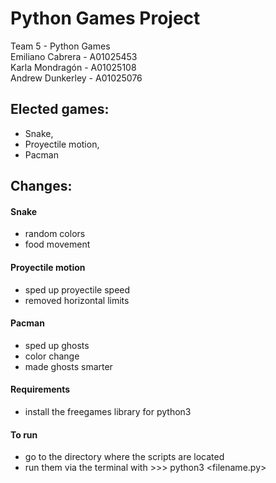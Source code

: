 # Python Games Project
Team 5 - Python Games
<br/>Emiliano Cabrera - A01025453
<br/>Karla Mondragón - A01025108
<br/>Andrew Dunkerley - A01025076

## Elected games:
- Snake, 
- Proyectile motion, 
- Pacman

## Changes:
#### Snake
  - random colors
  - food movement
#### Proyectile motion
  - sped up proyectile speed
  - removed horizontal limits
#### Pacman
  - sped up ghosts
  - color change
  - made ghosts smarter

#### Requirements
  - install the freegames library for python3

#### To run
  - go to the directory where the scripts are located
  - run them via the terminal with >>> python3 <filename.py>
